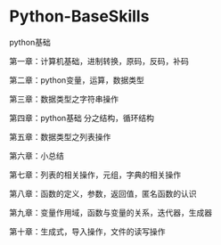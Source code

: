 # Python-BaseSkills

python基础


第一章：计算机基础，进制转换，原码，反码，补码

第二章：python变量，运算，数据类型

第三章：数据类型之字符串操作

第四章：python基础 分之结构，循环结构

第五章：数据类型之列表操作

第六章：小总结

第七章：列表的相关操作，元组，字典的相关操作

第八章：函数的定义，参数，返回值，匿名函数的认识

第九章：变量作用域，函数与变量的关系，迭代器，生成器

第十章：生成式，导入操作，文件的读写操作

